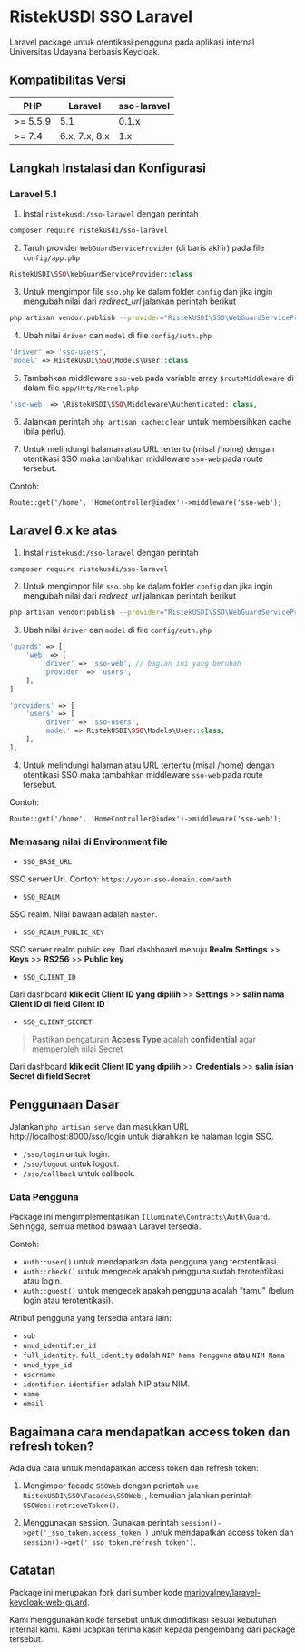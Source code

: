 # RistekUSDI SSO Laravel

Laravel package untuk otentikasi pengguna pada aplikasi internal Universitas Udayana berbasis Keycloak.

## Kompatibilitas Versi

| PHP      | Laravel       | sso-laravel |
|----------|---------------|-------------|
| >= 5.5.9 | 5.1           | 0.1.x       |
| >= 7.4   | 6.x, 7.x, 8.x | 1.x         |

## Langkah Instalasi dan Konfigurasi

### Laravel 5.1

1. Instal `ristekusdi/sso-laravel` dengan perintah
```bash 
composer require ristekusdi/sso-laravel
```

2. Taruh provider `WebGuardServiceProvider` (di baris akhir) pada file `config/app.php`
```php
RistekUSDI\SSO\WebGuardServiceProvider::class
```

3. Untuk mengimpor file `sso.php` ke dalam folder `config` dan jika ingin mengubah nilai dari *redirect_url* jalankan perintah berikut
```bash
php artisan vendor:publish --provider="RistekUSDI\SSO\WebGuardServiceProvider"
```

4. Ubah nilai `driver` dan `model` di file `config/auth.php`

```php
'driver' => 'sso-users',
'model' => RistekUSDI\SSO\Models\User::class
```

5. Tambahkan middleware `sso-web` pada variable array `$routeMiddleware` di dalam file `app/Http/Kernel.php`

```php
'sso-web' => \RistekUSDI\SSO\Middleware\Authenticated::class, 
```

6. Jalankan perintah `php artisan cache:clear` untuk membersihkan cache (bila perlu).

7. Untuk melindungi halaman atau URL tertentu (misal /home) dengan otentikasi SSO maka tambahkan middleware `sso-web` pada route tersebut. 

Contoh: 

`Route::get('/home', 'HomeController@index')->middleware('sso-web');`

## Laravel 6.x ke atas

1. Instal `ristekusdi/sso-laravel` dengan perintah
```bash 
composer require ristekusdi/sso-laravel
```

2. Untuk mengimpor file `sso.php` ke dalam folder `config` dan jika ingin mengubah nilai dari *redirect_url* jalankan perintah berikut
```bash
php artisan vendor:publish --provider="RistekUSDI\SSO\WebGuardServiceProvider"
```

3. Ubah nilai `driver` dan `model` di file `config/auth.php`

```php
'guards' => [
    'web' => [
        'driver' => 'sso-web', // bagian ini yang berubah
        'provider' => 'users',
    ],
]
```


```php
'providers' => [
    'users' => [
        'driver' => 'sso-users',
        'model' => RistekUSDI\SSO\Models\User::class,
    ],
],
```

4. Untuk melindungi halaman atau URL tertentu (misal /home) dengan otentikasi SSO maka tambahkan middleware `sso-web` pada route tersebut. 

Contoh: 

`Route::get('/home', 'HomeController@index')->middleware('sso-web');`

### Memasang nilai di Environment file

- `SSO_BASE_URL`

SSO server Url. Contoh: `https://your-sso-domain.com/auth`

- `SSO_REALM`

SSO realm. Nilai bawaan adalah `master`.

- `SSO_REALM_PUBLIC_KEY`

SSO server realm public key. Dari dashboard menuju **Realm Settings** >> **Keys** >> **RS256** >> **Public key**

- `SSO_CLIENT_ID`

Dari dashboard **klik edit Client ID yang dipilih** >> **Settings** >> **salin nama Client ID di field Client ID**

- `SSO_CLIENT_SECRET`

> Pastikan pengaturan **Access Type** adalah **confidential** agar memperoleh nilai Secret

Dari dashboard **klik edit Client ID yang dipilih** >> **Credentials** >> **salin isian Secret di field Secret**

## Penggunaan Dasar

Jalankan `php artisan serve` dan masukkan URL http://localhost:8000/sso/login untuk diarahkan ke halaman login SSO.

- `/sso/login` untuk login.
- `/sso/logout` untuk logout.
- `/sso/callback` untuk callback.

### Data Pengguna

Package ini mengimplementasikan `Illuminate\Contracts\Auth\Guard`. Sehingga, semua method bawaan Laravel tersedia.

Contoh: 

- `Auth::user()` untuk mendapatkan data pengguna yang terotentikasi.
- `Auth::check()` untuk mengecek apakah pengguna sudah terotentikasi atau login.
- `Auth::guest()` untuk mengecek apakah pengguna adalah "tamu" (belum login atau terotentikasi).

Atribut pengguna yang tersedia antara lain:

- `sub`
- `unud_identifier_id`
- `full_identity`. `full_identity` adalah `NIP Nama Pengguna` atau `NIM Nama`
- `unud_type_id`
- `username`
- `identifier`. `identifier` adalah NIP atau NIM.
- `name`
- `email`

## Bagaimana cara mendapatkan access token dan refresh token?

Ada dua cara untuk mendapatkan access token dan refresh token:

1. Mengimpor facade `SSOWeb` dengan perintah `use RistekUSDI\SSO\Facades\SSOWeb;`, kemudian jalankan perintah `SSOWeb::retrieveToken()`.

2. Menggunakan session. Gunakan perintah `session()->get('_sso_token.access_token')` untuk mendapatkan access token dan `session()->get('_sso_token.refresh_token')`.

## Catatan

Package ini merupakan fork dari sumber kode [mariovalney/laravel-keycloak-web-guard](https://github.com/mariovalney/laravel-keycloak-web-guard).

Kami menggunakan kode tersebut untuk dimodifikasi sesuai kebutuhan internal kami. Kami ucapkan terima kasih kepada pengembang dari package tersebut.